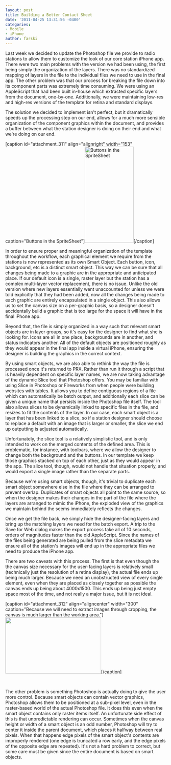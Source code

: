 ```yaml
---
layout: post
title: Building a Better Contact Sheet
date: '2011-04-25 13:31:56 -0400'
categories:
- Mobile
- iPhone
author: farski
---
```

<p><!-- p.p1 {margin: 0.0px 0.0px 0.0px 0.0px; font: 12.0px Helvetica} p.p2 {margin: 0.0px 0.0px 0.0px 0.0px; font: 12.0px Helvetica; min-height: 14.0px} -->Last week we decided to update the Photoshop file we provide to radio stations to allow them to customize the look of our core station iPhone app. There were two main problems with the version we had been using, the first being simply the organization of the layers. There was no standardized mapping of layers in the file to the individual files we need to use in the final app. The other problem was that our process for breaking the file down into its component parts was extremely time consuming. We were using an AppleScript that had been built in-house which extracted specific layers from the document, one-by-one. Additionally, we were maintaining low-res and high-res versions of the template for retina and standard displays.</p>
<p>The solution we decided to implement isn't perfect, but it dramatically speeds up the processing step on our end, allows for a much more sensible organization of the component graphics within the document, and provides a buffer between what the station designer is doing on their end and what we're doing on our end.</p>
<p>[caption id="attachment_311" align="alignright" width="153" caption="Buttons in the SpriteSheet"]<a rel="attachment wp-att-311" href="http://labs.prx.org/2011/04/25/stationapp-contact-shee/screen-shot-2011-04-25-at-2-23-14-pm/"><img class="size-medium wp-image-311" title="StationApp SpriteSheet Screenshot" src="http://labs.prx.org/wp-content/uploads/2011/04/Screen-shot-2011-04-25-at-2.23.14-PM-153x300.png" alt="Buttons in the SpriteSheet" width="153" height="300" /></a>[/caption]</p>
<p>In order to ensure proper and meaningful organization of the template throughout the workflow, each graphical element we require from the stations is now represented as its own Smart Object. Each button, icon, background, etc is a distinct smart object. This way we can be sure that all changes being made to a graphic are in the appropriate and anticipated place. If our default icon is a single, raster layer but the station has a complex multi-layer vector replacement, there is no issue. Unlike the old version where new layers essentially went unaccounted for unless we were told explicitly that they had been added, now all the changes being made to each graphic are entirely encapsulated in a single object. This also allows us to set the canvas size on a per-graphic basis, so a designer doesn't accidentally build a graphic that is too large for the space it will have in the final iPhone app.</p>
<p>Beyond that, the file is simply organized in a way such that relevant smart objects are in layer groups, so it's easy for the designer to find what she is looking for. Icons are all in one place, backgrounds are in another, and status indicators another. All of the default objects are positioned roughly as they would appear in the final app inside a virtual iPhone, ensuring the designer is building the graphics in the correct context.</p>
<p>By using smart objects, we are also able to rethink the way the file is processed once it's returned to PRX. Rather than run it through a script that is heavily dependent on specific layer names, we are now taking advantage of the dynamic Slice tool that Photoshop offers. You may be familiar with using Slice in Photoshop or Fireworks from when people were building websites with tables. It allows you to define contiguous regions of a file which can automatically be batch output, and additionally each slice can be given a unique name that persists inside the Photoshop file itself. The tool also allows slices to be dynamically linked to specific files in the file, and resizes to fit the contents of the layer. In our case, each smart object is a layer that has been linked to a slice, so if a station designer should choose to replace a default with an image that is larger or smaller, the slice we end up outputting is adjusted automatically.</p>
<p>Unfortunately, the slice tool is a relatively simplistic tool, and is only intended to work on the merged contents of the defined area. This is problematic, for instance, with toolbars, where we allow the designer to change both the background and the buttons. In our template we keep those graphics stacked on top of each other, just as they would appear in the app. The slice tool, though, would not handle that situation properly, and would export a single image rather than the separate parts.</p>
<p>Because we're using smart objects, though, it's trivial to duplicate each smart object somewhere else in the file where they can be arranged to prevent overlap. Duplicates of smart objects all point to the same source, so when the designer makes their changes in the part of the file where the layers are arranged to mimic the iPhone, the exploded view of the graphics we maintain behind the seems immediately reflects the changes.</p>
<p>Once we get the file back, we simply hide the designer-facing layers and bring up the matching layers we need for the batch export. A trip to the Save for Web dialog makes the export process take all of 10 seconds, orders of magnitudes faster than the old AppleScript. Since the names of the files being generated are being pulled from the slice metadata we ensure all of the station's images will end up in the appropriate files we need to produce the iPhone app.</p>
<p>There are two caveats with this process. The first is that even though the the canvas size necessary for the user-facing layers is relatively small (technically just the resolution of a retina display), the actual file ends up being much larger. Because we need an unobstructed view of every single element, even when they are placed as closely together as possible the canvas ends up being about 4000x1500. This ends up being just empty space most of the time, and not really a major issue, but it is not ideal.</p>
<p>[caption id="attachment_312" align="aligncenter" width="300" caption="Because we will need to extract images through cropping, the canvas is much larger than the working area."]<a rel="attachment wp-att-312" href="http://labs.prx.org/2011/04/25/stationapp-contact-shee/screen-shot-2011-04-25-at-2-28-20-pm/"><img class="size-medium wp-image-312 " title="Screen shot 2011-04-25 at 2.28.20 PM" src="http://labs.prx.org/wp-content/uploads/2011/04/Screen-shot-2011-04-25-at-2.28.20-PM-300x175.png" alt="" width="300" height="175" /></a>[/caption]</p>
<p style="text-align: center;">&nbsp;</p>
<p>The other problem is something Photoshop is actually doing to give the user more control. Because smart objects can contain vector graphics, Photoshop allows them to be positioned at a sub-pixel level, even in the raster-based world of the actual Photoshop file. It does this even when the smart object contains only raster items itself. An unfortunate side effect of this is that unpredictable rendering can occur. Sometimes when the canvas height or width of a smart object is an odd number, Photoshop will try to center it inside the parent document, which places it halfway between real pixels. When that happens edge pixels of the smart object's contents are improperly rendered (one edge is truncated a row early, and the edge pixels of the opposite edge are repeated). It's not a hard problem to correct, but some care must be given since the entire document is based on smart objects.</p>
